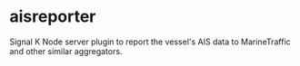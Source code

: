 # aisreporter
Signal K Node server plugin to report the vessel's AIS data to MarineTraffic and other similar aggregators.
